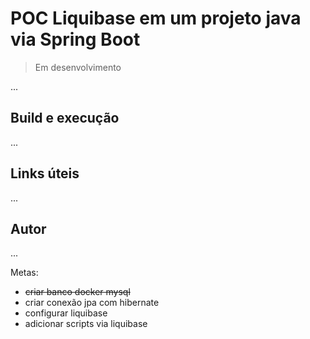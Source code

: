 # POC Liquibase em um projeto java via Spring Boot

> Em desenvolvimento

...

## Build e execução

...

## Links úteis

...

## Autor

...

Metas:

- ~~criar banco docker mysql~~
- criar conexão jpa com hibernate
- configurar liquibase
- adicionar scripts via liquibase


